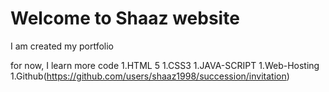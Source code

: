 # Welcome to Shaaz website

I am created my portfolio

for now, I learn more code
1.HTML 5
1.CSS3
1.JAVA-SCRIPT
1.Web-Hosting
1.Github(https://github.com/users/shaaz1998/succession/invitation)

